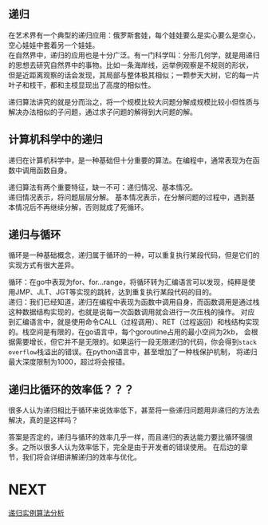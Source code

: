 ## 递归 
在艺术界有一个典型的递归应用：俄罗斯套娃，每个娃娃要么是实心要么是空心，空心娃娃中套着另一个娃娃。  
在自然界中，递归的应用也是十分广泛。有一门科学叫：分形几何学，就是用递归的思想去研究自然界中的事物。比如一条海岸线，远举例观察是不规则的形状，
但是近距离观察的话会发现，其局部与整体极其相似；一颗参天大树，它的每一片叶子和枝干，都和主枝显现出了高度的相似性。  

递归算法讲究的就是分而治之，将一个规模比较大问题分解成规模比较小但性质与解决办法相似的子问题，通过求子问题的解得到大问题的解。

## 计算机科学中的递归
递归在计算机科学中，是一种基础但十分重要的算法。在编程中，通常表现为在函数中调用函数自身。

递归算法有两个重要特征，缺一不可：递归情况、基本情况。  
递归情况表示，将问题层层分解。
基本情况表示，在分解问题的过程中，遇到基本情况后不再继续分解，否则就成了死循环。

## 递归与循环
循环是一种基础概念，递归属于循环的一种，可以重复执行某段代码，但是它们的实现方式有很大差异。
  
循环：在go中表现为for、for...range，将循环转为汇编语言可以发现，纯粹是使用JMP、JLT、JGT等实现的跳转，达到重复执行某段代码的目的。  
递归：我们已经知道，递归在编程中表现为函数中调用自身，而函数调用是通过栈这种数据结构实现的，也就是说每一次函数调用就会进行一次压栈的操作。
对应到汇编语言中，就是使用命令CALL（过程调用）、RET（过程返回）和栈结构实现的。栈空间是有限的，在go语言中，每个goroutine占用的最小空间为2kb，
会根据需要增长，但它并不是无限的。如果运行一段无限递归的代码，你会得到`stack overflow`栈溢出的错误。在python语言中，甚至增加了一种栈保护机制，
将递归最大深度限制为1000，超过将会报错。

## 递归比循环的效率低？？？
很多人认为递归相比于循环来说效率低下，甚至将一些递归问题用非递归的方法去解决，真的是这样吗？  

答案是否定的，递归与循环的效率几乎一样，而且递归的表达能力要比循环强很多。之所以很多人认为效率低下，完全是由于开发者的错误使用。
在后边的章节，我们将会详细讲解递归的效率与优化。

# NEXT
[递归实例算法分析](../b_递归实例算法分析)